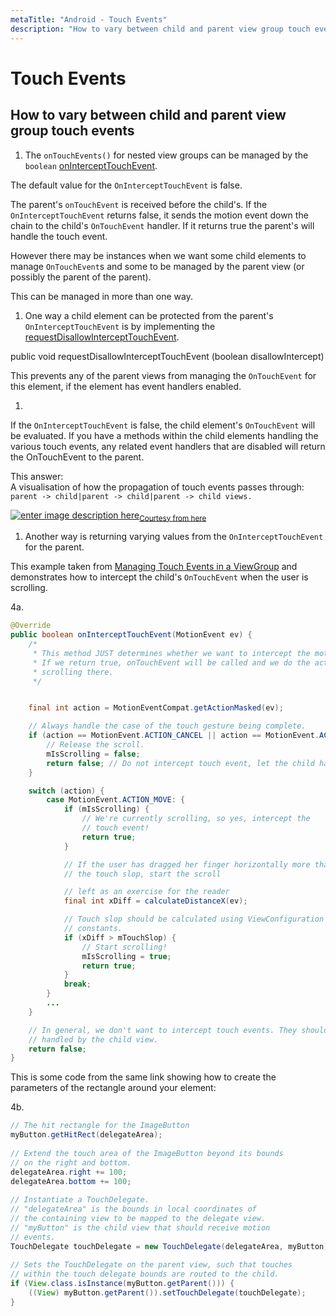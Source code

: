 ```yaml
---
metaTitle: "Android - Touch Events"
description: "How to vary between child and parent view group touch events"
---
```


# Touch Events



## How to vary between child and parent view group touch events


1. The `onTouchEvents()` for nested view groups can be managed by the `boolean` [onInterceptTouchEvent](http://developer.android.com/reference/android/view/ViewGroup.html#onInterceptTouchEvent(android.view.MotionEvent)).

The default value for the `OnInterceptTouchEvent` is false.

The parent's `onTouchEvent` is received before the child's. If the `OnInterceptTouchEvent` returns false, it sends the motion event down the chain to the child's `OnTouchEvent` handler. If it returns true the parent's will handle the touch event.

However there may be instances when we want some child elements to manage `OnTouchEvent`s and some to be managed by the parent view (or possibly the parent of the parent).

This can be managed in more than one way.

1. One way a child element can be protected from the parent's `OnInterceptTouchEvent` is by implementing the [requestDisallowInterceptTouchEvent](http://developer.android.com/reference/android/view/ViewGroup.html#requestDisallowInterceptTouchEvent(boolean)).

> 
<p>public void requestDisallowInterceptTouchEvent (boolean
disallowIntercept)</p>


This prevents any of the parent views from managing the `OnTouchEvent` for this element, if the element has event handlers enabled.

1. 

If the `OnInterceptTouchEvent` is false, the child element's `OnTouchEvent` will be evaluated. If you have a methods within the child elements handling the various touch events, any related event handlers that are disabled will return the OnTouchEvent to the parent.

This answer:<br />
A visualisation of how the propagation of touch events passes through:<br />
`parent -> child|parent -> child|parent -> child views.`

[<img src="http://i.stack.imgur.com/unTyh.png" alt="enter image description here" />](http://i.stack.imgur.com/unTyh.png)<sub>[Courtesy from here](http://stackoverflow.com/a/13540006/3956566)</sub>

1. Another way is returning varying values from the `OnInterceptTouchEvent` for the parent.

This example taken from [Managing Touch Events in a ViewGroup](http://developer.android.com/training/gestures/viewgroup.html)  and demonstrates how to intercept the child's `OnTouchEvent` when the user is scrolling.

4a.

```java
@Override
public boolean onInterceptTouchEvent(MotionEvent ev) {
    /*
     * This method JUST determines whether we want to intercept the motion.
     * If we return true, onTouchEvent will be called and we do the actual
     * scrolling there.
     */


    final int action = MotionEventCompat.getActionMasked(ev);

    // Always handle the case of the touch gesture being complete.
    if (action == MotionEvent.ACTION_CANCEL || action == MotionEvent.ACTION_UP) {
        // Release the scroll.
        mIsScrolling = false;
        return false; // Do not intercept touch event, let the child handle it
    }

    switch (action) {
        case MotionEvent.ACTION_MOVE: {
            if (mIsScrolling) {
                // We're currently scrolling, so yes, intercept the 
                // touch event!
                return true;
            }

            // If the user has dragged her finger horizontally more than 
            // the touch slop, start the scroll

            // left as an exercise for the reader
            final int xDiff = calculateDistanceX(ev); 

            // Touch slop should be calculated using ViewConfiguration 
            // constants.
            if (xDiff > mTouchSlop) { 
                // Start scrolling!
                mIsScrolling = true;
                return true;
            }
            break;
        }
        ...
    }

    // In general, we don't want to intercept touch events. They should be 
    // handled by the child view.
    return false;
}

```

This is some code from the same link showing how to create the parameters of the rectangle around your element:

4b.

```java
// The hit rectangle for the ImageButton
myButton.getHitRect(delegateArea);
        
// Extend the touch area of the ImageButton beyond its bounds
// on the right and bottom.
delegateArea.right += 100;
delegateArea.bottom += 100;
        
// Instantiate a TouchDelegate.
// "delegateArea" is the bounds in local coordinates of 
// the containing view to be mapped to the delegate view.
// "myButton" is the child view that should receive motion
// events.
TouchDelegate touchDelegate = new TouchDelegate(delegateArea, myButton);
 
// Sets the TouchDelegate on the parent view, such that touches 
// within the touch delegate bounds are routed to the child.
if (View.class.isInstance(myButton.getParent())) {
    ((View) myButton.getParent()).setTouchDelegate(touchDelegate);
}

```

